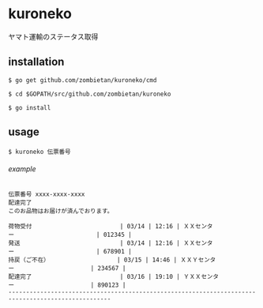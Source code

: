 # kuroneko
ヤマト運輸のステータス取得

## installation
`$ go get github.com/zombietan/kuroneko/cmd`  

`$ cd $GOPATH/src/github.com/zombietan/kuroneko`  

`$ go install`  

## usage
`$ kuroneko 伝票番号`  
###### example
```
伝票番号 xxxx-xxxx-xxxx
配達完了
このお品物はお届けが済んでおります。

荷物受付　　　　　　　　　　　　　　　| 03/14 | 12:16 | ＸＸセンター　　　　　　　　　　　　　　| 012345 |
発送　　　　　　　　　　　　　　　　　| 03/14 | 12:16 | ＸＸセンター　　　　　　　　　　　　　　| 678901 |
持戻（ご不在）　　　　　　　　　　　　| 03/15 | 14:46 | ＸＸＹセンター　　　　　　　　　　　　　| 234567 |
配達完了　　　　　　　　　　　　　　　| 03/16 | 19:10 | ＹＸＸセンター　　　　　　　　　　　　　| 890123 |
---------------------------------------------------------------------------------------------------
```
